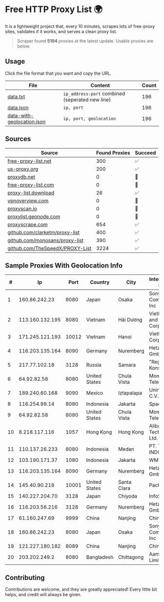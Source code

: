
# Free HTTP Proxy List 🌍

It is a lightweight project that, every 10 minutes, scrapes lots of free-proxy sites, validates if it works, and serves a clean proxy list.


> Scraper found **5194** proxies at the latest update. Usable proxies are below.

## Usage

Click the file format that you want and copy the URL.


|File|Content|Count|
|----|-------|-----|
|[data.txt](https://raw.githubusercontent.com/themiralay/Proxy-List-World/master/data.txt)|`ip_address:port` combined (seperated new line)|196|
|[data.json](https://raw.githubusercontent.com/themiralay/Proxy-List-World/master/data.json)|`ip, port`|196|
|[data-with-geolocation.json](https://raw.githubusercontent.com/themiralay/Proxy-List-World/master/data-with-geolocation.json)|`ip, port, geolocation`|196|

## Sources

|Source|Found Proxies|Succeed|
|------|-------------|-------|
|[free-proxy-list.net](https://free-proxy-list.net)|300|✅|
|[us-proxy.org](https://www.us-proxy.org)|200|✅|
|[proxydb.net](http://proxydb.net)|0|🚫|
|[free-proxy-list.com](https://free-proxy-list.com/?page=&port=&type%5B%5D=http&type%5B%5D=https&up_time=0&search=Search)|0|🚫|
|[proxy-list.download](https://www.proxy-list.download/HTTP)|26|✅|
|[vpnoverview.com](https://vpnoverview.com/privacy/anonymous-browsing/free-proxy-servers)|0|🚫|
|[proxyscan.io](https://www.proxyscan.io)|0|🚫|
|[proxylist.geonode.com](https://proxylist.geonode.com/api/proxy-list?limit=300&page=1&sort_by=lastChecked&sort_type=desc&protocols=http,https)|0|🚫|
|[proxyscrape.com](https://api.proxyscrape.com/v2/?request=displayproxies&protocol=http&timeout=10000&country=all&ssl=all&anonymity=all)|654|✅|
|[github.com/clarketm/proxy-list](https://raw.githubusercontent.com/clarketm/proxy-list/master/proxy-list-raw.txt)|400|✅|
|[github.com/monosans/proxy-list](https://raw.githubusercontent.com/monosans/proxy-list/main/proxies/http.txt)|390|✅|
|[github.com/TheSpeedX/PROXY-List](https://raw.githubusercontent.com/TheSpeedX/PROXY-List/master/http.txt)|3224|✅|


## Sample Proxies With Geolocation Info

|#|Ip|Port|Country|City|Internet Service Provider|
|-|--|----|-------|----|-------------------------|
|1|160.86.242.23|8080|Japan|Osaka|Sony Network Communications Inc|
|2|113.160.132.195|8080|Vietnam|Hải Dương|VietNam Post and Telecom Corporation|
|3|171.245.121.193|10012|Vietnam|Hanoi|Viettel Corporation|
|4|116.203.135.164|8090|Germany|Nuremberg|Hetzner Online GmbH|
|5|217.77.102.18|3128|Russia|Samara|"Region Svyaz Konsalt" LLC|
|6|64.92.82.58|8080|United States|Chula Vista|Momentum Telecom, Inc.|
|7|189.240.60.168|9090|Mexico|Iztapalapa|Uninet S.A. de C.V.|
|8|116.254.99.14|8080|Indonesia|Jakarta|SpaceX Starlink|
|9|64.92.82.58|8080|United States|Chula Vista|Momentum Telecom, Inc.|
|10|8.218.117.116|1057|Hong Kong|Hong Kong|Alibaba (US) Technology Co., Ltd.|
|11|110.137.26.233|8080|Indonesia|Medan|PT. TELKOM INDONESIA|
|12|103.190.171.37|1080|Indonesia|Jakarta|WMS|
|13|116.203.135.164|8090|Germany|Nuremberg|Hetzner Online GmbH|
|14|145.40.90.218|10001|United States|Santa Clara|Packet Host, Inc.|
|15|140.227.204.70|3128|Japan|Chiyoda|InfoSphere|
|16|116.203.56.216|3128|Germany|Nuremberg|Hetzner Online GmbH|
|17|61.160.247.69|9999|China|Nanjing|China Telecom|
|18|160.86.242.23|8080|Japan|Osaka|Sony Network Communications Inc|
|19|121.227.180.182|8089|China|Nanjing|China Telecom|
|20|203.202.249.2|8080|Bangladesh|Chittagong|Aamra Networks Limited|



## Contributing

Contributions are welcome, and they are greatly appreciated! Every
little bit helps, and credit will always be given.

